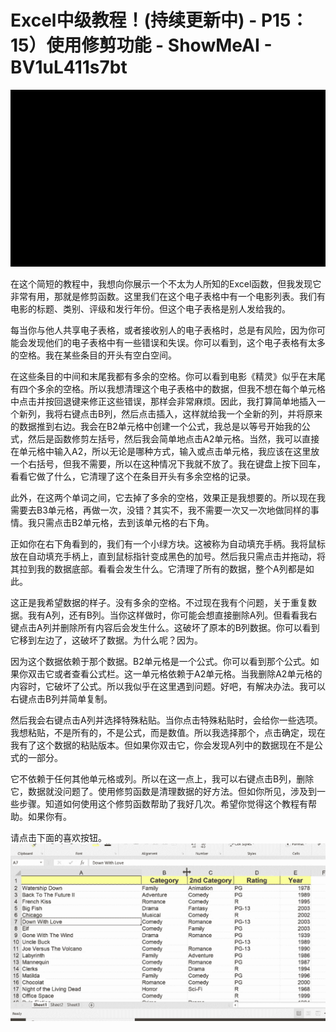 # Excel中级教程！(持续更新中) - P15：15）使用修剪功能 - ShowMeAI - BV1uL411s7bt

![](img/f1c0d687520ce7e4db352b23c24fc96e_0.png)

在这个简短的教程中，我想向你展示一个不太为人所知的Excel函数，但我发现它非常有用，那就是修剪函数。这里我们在这个电子表格中有一个电影列表。我们有电影的标题、类别、评级和发行年份。但这个电子表格是别人发给我的。

每当你与他人共享电子表格，或者接收别人的电子表格时，总是有风险，因为你可能会发现他们的电子表格中有一些错误和失误。你可以看到，这个电子表格有太多的空格。我在某些条目的开头有空白空间。

在这些条目的中间和末尾我都有多余的空格。你可以看到电影《精灵》似乎在末尾有四个多余的空格。所以我想清理这个电子表格中的数据，但我不想在每个单元格中点击并按回退键来修正这些错误，那样会非常麻烦。因此，我打算简单地插入一个新列，我将右键点击B列，然后点击插入，这样就给我一个全新的列，并将原来的数据推到右边。我会在B2单元格中创建一个公式，我总是以等号开始我的公式，然后是函数修剪左括号，然后我会简单地点击A2单元格。当然，我可以直接在单元格中输入A2，所以无论是哪种方式，输入或点击单元格，我应该在这里放一个右括号，但我不需要，所以在这种情况下我就不放了。我在键盘上按下回车，看看它做了什么，它清理了这个在条目开头有多余空格的记录。

此外，在这两个单词之间，它去掉了多余的空格，效果正是我想要的。所以现在我需要去B3单元格，再做一次，没错？其实不，我不需要一次又一次地做同样的事情。我只需点击B2单元格，去到该单元格的右下角。

正如你在右下角看到的，我们有一个小绿方块。这被称为自动填充手柄。我将鼠标放在自动填充手柄上，直到鼠标指针变成黑色的加号。然后我只需点击并拖动，将其拉到我的数据底部。看看会发生什么。它清理了所有的数据，整个A列都是如此。

这正是我希望数据的样子。没有多余的空格。不过现在我有个问题，关于重复数据。我有A列，还有B列。当你这样做时，你可能会想直接删除A列。但看看我右键点击A列并删除所有内容后会发生什么。这破坏了原本的B列数据。你可以看到它移到左边了，这破坏了数据。为什么呢？因为。

因为这个数据依赖于那个数据。B2单元格是一个公式。你可以看到那个公式。如果你双击它或者查看公式栏。这一单元格依赖于A2单元格。当我删除A2单元格的内容时，它破坏了公式。所以我似乎在这里遇到问题。好吧，有解决办法。我可以右键点击B列并简单复制。

然后我会右键点击A列并选择特殊粘贴。当你点击特殊粘贴时，会给你一些选项。我想粘贴，不是所有的，不是公式，而是数值。所以我选择那个，点击确定，现在我有了这个数据的粘贴版本。但如果你双击它，你会发现A列中的数据现在不是公式的一部分。

它不依赖于任何其他单元格或列。所以在这一点上，我可以右键点击B列，删除它，数据就没问题了。使用修剪函数是清理数据的好方法。但如你所见，涉及到一些步骤。知道如何使用这个修剪函数帮助了我好几次。希望你觉得这个教程有帮助。如果你有。

请点击下面的喜欢按钮。![](img/f1c0d687520ce7e4db352b23c24fc96e_2.png)
